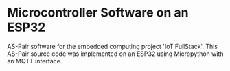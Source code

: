 # Microcontroller Software on an ESP32

AS-Pair software for the embedded computing project 'IoT FullStack'. This
AS-Pair source code was implemented on an ESP32 using Micropython with an
MQTT interface.
